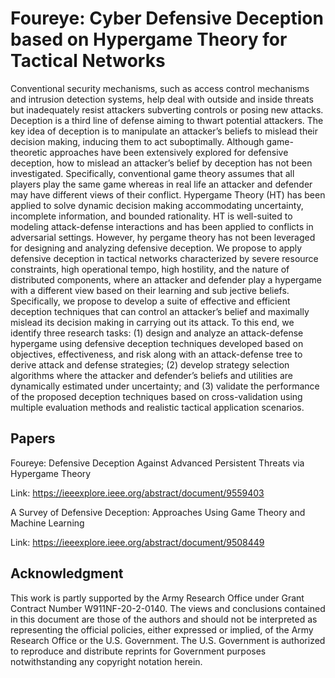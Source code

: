 # Foureye: Cyber Defensive Deception based on Hypergame Theory for Tactical Networks

Conventional security mechanisms, such as access control mechanisms and intrusion detection systems, help deal with outside and inside threats but inadequately resist attackers subverting controls or posing new attacks. Deception is a third line of defense aiming to thwart potential attackers. The key idea of deception is to manipulate an attacker’s beliefs to mislead their decision making, inducing them to act suboptimally. Although game-theoretic approaches have been extensively explored for defensive deception, how to mislead an attacker’s belief by deception has not been investigated. Specifically, conventional game theory assumes that all players play the same game whereas in real life an attacker and defender may have different views of their conflict. Hypergame Theory (HT) has been applied to solve dynamic decision making accommodating uncertainty, incomplete information, and bounded rationality. HT is well-suited to modeling attack-defense interactions and has been applied to conflicts in adversarial settings. However, hy pergame theory has not been leveraged for designing and analyzing defensive deception. We propose to apply defensive deception in tactical networks characterized by severe resource constraints, high operational tempo, high hostility, and the nature of distributed components, where an attacker and defender play a hypergame with a different view based on their learning and sub jective beliefs. Specifically, we propose to develop a suite of effective and efficient deception techniques that can control an attacker’s belief and maximally mislead its decision making in carrying out its attack. To this end, we identify three research tasks: (1) design and analyze an attack-defense hypergame using defensive deception techniques developed based on objectives, effectiveness, and risk along with an attack-defense tree to derive attack and defense strategies; (2) develop strategy selection algorithms where the attacker and defender’s beliefs and utilities are dynamically estimated under uncertainty; and (3) validate the performance of the proposed deception techniques based on cross-validation using multiple evaluation methods and realistic tactical application scenarios.

## Papers
Foureye: Defensive Deception Against Advanced Persistent Threats via Hypergame Theory

Link: https://ieeexplore.ieee.org/abstract/document/9559403

A Survey of Defensive Deception: Approaches Using Game Theory and Machine Learning

Link: https://ieeexplore.ieee.org/abstract/document/9508449

## Acknowledgment
This work is partly supported by the Army Research Office under Grant Contract Number W911NF-20-2-0140. The views and conclusions contained in this document are those of the authors and should not be interpreted as representing the official policies, either expressed or implied, of the Army Research Office or the U.S. Government. The U.S. Government is authorized to reproduce and distribute reprints for Government purposes notwithstanding any copyright notation herein.
